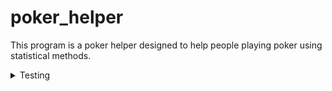 # poker_helper

This program is a poker helper designed to help people playing poker using statistical methods. 

<details>
<summary>Testing</summary>
Go to build. Type make.
./test --> testing
./main --> main

</details>